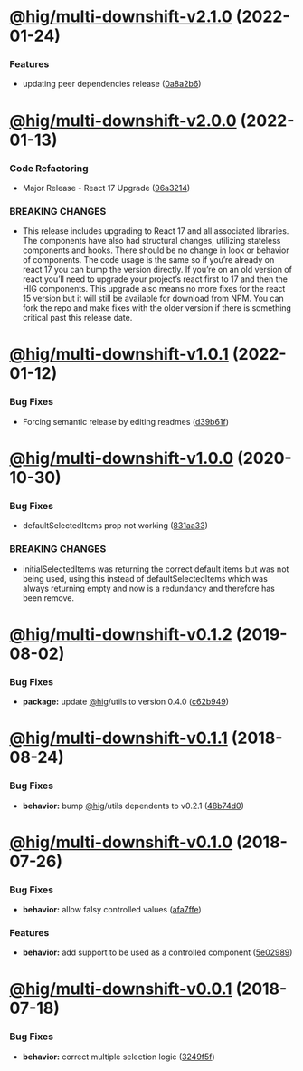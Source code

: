 # [@hig/multi-downshift-v2.1.0](https://github.com/Autodesk/hig/compare/@hig/multi-downshift@2.0.0...@hig/multi-downshift@2.1.0) (2022-01-24)


### Features

* updating peer dependencies release ([0a8a2b6](https://github.com/Autodesk/hig/commit/0a8a2b6))

# [@hig/multi-downshift-v2.0.0](https://github.com/Autodesk/hig/compare/@hig/multi-downshift@1.0.1...@hig/multi-downshift@2.0.0) (2022-01-13)


### Code Refactoring

* Major Release - React 17 Upgrade ([96a3214](https://github.com/Autodesk/hig/commit/96a3214))


### BREAKING CHANGES

* This release includes upgrading to React 17 and all associated libraries. The components have also had structural changes, utilizing stateless components and hooks. There should be no change in look or behavior of components. The code usage is the same so if you’re already on react 17 you can bump the version directly. If you’re on an old version of react you’ll need to upgrade your project’s react first to 17 and then the HIG components. This upgrade also means no more fixes for the react 15 version but it will still be available for download from NPM. You can fork the repo and make fixes with the older version if there is something critical past this release date.

# [@hig/multi-downshift-v1.0.1](https://github.com/Autodesk/hig/compare/@hig/multi-downshift@1.0.0...@hig/multi-downshift@1.0.1) (2022-01-12)


### Bug Fixes

* Forcing semantic release by editing readmes ([d39b61f](https://github.com/Autodesk/hig/commit/d39b61f))

# [@hig/multi-downshift-v1.0.0](https://github.com/Autodesk/hig/compare/@hig/multi-downshift@0.1.2...@hig/multi-downshift@1.0.0) (2020-10-30)


### Bug Fixes

* defaultSelectedItems prop not working ([831aa33](https://github.com/Autodesk/hig/commit/831aa33))


### BREAKING CHANGES

* initialSelectedItems was returning the correct default items but was not being used, using this instead of defaultSelectedItems which was always returning empty and now is a redundancy and therefore has been remove.

# [@hig/multi-downshift-v0.1.2](https://github.com/Autodesk/hig/compare/@hig/multi-downshift@0.1.1...@hig/multi-downshift@0.1.2) (2019-08-02)


### Bug Fixes

* **package:** update [@hig](https://github.com/hig)/utils to version 0.4.0 ([c62b949](https://github.com/Autodesk/hig/commit/c62b949))

# [@hig/multi-downshift-v0.1.1](https://github.com/Autodesk/hig/compare/@hig/multi-downshift@0.1.0...@hig/multi-downshift@0.1.1) (2018-08-24)


### Bug Fixes

* **behavior:** bump [@hig](https://github.com/hig)/utils dependents to v0.2.1 ([48b74d0](https://github.com/Autodesk/hig/commit/48b74d0))

<a name="@hig/multi-downshift-v0.1.0"></a>
# [@hig/multi-downshift-v0.1.0](https://github.com/Autodesk/hig/compare/@hig/multi-downshift@0.0.1...@hig/multi-downshift@0.1.0) (2018-07-26)


### Bug Fixes

* **behavior:** allow falsy controlled values ([afa7ffe](https://github.com/Autodesk/hig/commit/afa7ffe))


### Features

* **behavior:** add support to be used as a controlled component ([5e02989](https://github.com/Autodesk/hig/commit/5e02989))

<a name="@hig/multi-downshift-v0.0.1"></a>
# [@hig/multi-downshift-v0.0.1](https://github.com/Autodesk/hig/compare/@hig/multi-downshift@0.0.0...@hig/multi-downshift@0.0.1) (2018-07-18)


### Bug Fixes

* **behavior:** correct multiple selection logic ([3249f5f](https://github.com/Autodesk/hig/commit/3249f5f))
